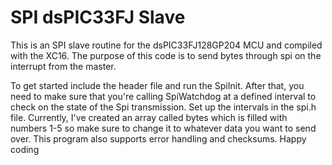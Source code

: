 # SPI dsPIC33FJ Slave
This is an SPI slave routine for the dsPIC33FJ128GP204 MCU and compiled with the XC16. The purpose of this code is to send bytes through spi on the interrupt from the master.

To get started include the header file and run the SpiInit. After that, you need to make sure that you're calling SpiWatchdog at a defined interval to check on the state of the Spi transmission. Set up the intervals in the spi.h file. Currently, I've created an array called bytes which is filled with numbers 1-5 so make sure to change it to whatever data you want to send over. This program also supports error handling and checksums. Happy coding
